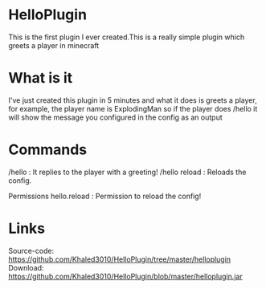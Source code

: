 # HelloPlugin
This is the first plugin I ever created.This is a really simple plugin which greets a player in minecraft

# What is it
I've just created this plugin in 5 minutes and what it does is greets a player, for example, the player name is ExplodingMan so if the player does /hello it will show the message you configured in the config as an output

# Commands
/hello : It replies to the player with a greeting!
/hello reload : Reloads the config.

Permissions
hello.reload : Permission to reload the config!

# Links
Source-code: https://github.com/Khaled3010/HelloPlugin/tree/master/helloplugin
Download: https://github.com/Khaled3010/HelloPlugin/blob/master/helloplugin.jar
